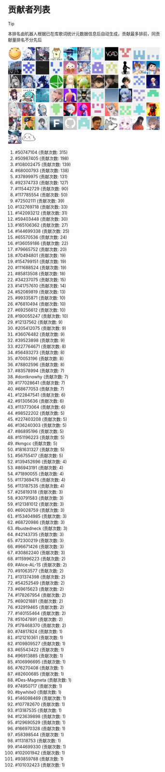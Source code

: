 # 贡献者列表

> [!TIP]
> 本排名由机器人根据已在库歌词统计元数据信息后自动生成，贡献最多排前，同贡献量排名不分先后

![贡献者头像画廊](./CONTRIBUTORS.svg)

1. #50747104 (贡献次数: 315)
2. #50987405 (贡献次数: 198)
3. #108002475 (贡献次数: 139)
4. #68000793 (贡献次数: 138)
5. #37899975 (贡献次数: 131)
6. #92374733 (贡献次数: 127)
7. #115442729 (贡献次数: 90)
8. #117785554 (贡献次数: 50)
9. #72502111 (贡献次数: 39)
10. #132769718 (贡献次数: 33)
11. #142093212 (贡献次数: 31)
12. #59403448 (贡献次数: 30)
13. #165106362 (贡献次数: 27)
14. #144699338 (贡献次数: 25)
15. #65570536 (贡献次数: 24)
16. #136059186 (贡献次数: 22)
17. #79665752 (贡献次数: 20)
18. #70494801 (贡献次数: 19)
19. #154799151 (贡献次数: 19)
20. #111688524 (贡献次数: 19)
21. #85813508 (贡献次数: 18)
22. #34237075 (贡献次数: 15)
23. #141757610 (贡献次数: 14)
24. #52089819 (贡献次数: 13)
25. #99335871 (贡献次数: 10)
26. #76810494 (贡献次数: 10)
27. #69256612 (贡献次数: 10)
28. #190055247 (贡献次数: 10)
29. #12137562 (贡献次数: 9)
30. #205412075 (贡献次数: 9)
31. #36076482 (贡献次数: 9)
32. #39523898 (贡献次数: 9)
33. #227764671 (贡献次数: 8)
34. #56493273 (贡献次数: 8)
35. #70053196 (贡献次数: 8)
36. #78802596 (贡献次数: 8)
37. #83578994 (贡献次数: 7)
38. #dontknowhy (贡献次数: 7)
39. #177028641 (贡献次数: 7)
40. #68677053 (贡献次数: 7)
41. #122847541 (贡献次数: 6)
42. #91305636 (贡献次数: 6)
43. #113773064 (贡献次数: 6)
44. #98522202 (贡献次数: 5)
45. #227403208 (贡献次数: 5)
46. #136240303 (贡献次数: 5)
47. #86895196 (贡献次数: 5)
48. #151196223 (贡献次数: 5)
49. #kmgcc (贡献次数: 5)
50. #181631327 (贡献次数: 5)
51. #56755417 (贡献次数: 5)
52. #139452696 (贡献次数: 4)
53. #86943191 (贡献次数: 4)
54. #71890055 (贡献次数: 4)
55. #117369476 (贡献次数: 4)
56. #113187535 (贡献次数: 4)
57. #25819318 (贡献次数: 3)
58. #30791583 (贡献次数: 3)
59. #121381012 (贡献次数: 3)
60. #69028759 (贡献次数: 3)
61. #153404985 (贡献次数: 3)
62. #68720986 (贡献次数: 3)
63. #bustedneck (贡献次数: 3)
64. #42143735 (贡献次数: 3)
65. #72300219 (贡献次数: 3)
66. #96671426 (贡献次数: 3)
67. #30862240 (贡献次数: 3)
68. #115996223 (贡献次数: 2)
69. #Alice-AL-1S (贡献次数: 2)
70. #91063577 (贡献次数: 2)
71. #131374398 (贡献次数: 2)
72. #54252549 (贡献次数: 2)
73. #69615623 (贡献次数: 2)
74. #178267954 (贡献次数: 2)
75. #69021881 (贡献次数: 2)
76. #32919465 (贡献次数: 2)
77. #140155464 (贡献次数: 2)
78. #51047891 (贡献次数: 2)
79. #178468370 (贡献次数: 2)
80. #74817824 (贡献次数: 1)
81. #121210361 (贡献次数: 1)
82. #109809527 (贡献次数: 1)
83. #65543422 (贡献次数: 1)
84. #96913885 (贡献次数: 1)
85. #106996695 (贡献次数: 1)
86. #76270408 (贡献次数: 1)
87. #82600685 (贡献次数: 1)
88. #Des-Magmeta (贡献次数: 1)
89. #74950717 (贡献次数: 1)
90. #bywhite0 (贡献次数: 1)
91. #146098469 (贡献次数: 1)
92. #107782670 (贡献次数: 1)
93. #13187535 (贡献次数: 1)
94. #123639898 (贡献次数: 1)
95. #129690529 (贡献次数: 1)
96. #166970328 (贡献次数: 1)
97. #58398544 (贡献次数: 1)
98. #11318753 (贡献次数: 1)
99. #144699330 (贡献次数: 1)
100. #102001942 (贡献次数: 1)
101. #93859788 (贡献次数: 1)
102. #101032423 (贡献次数: 1)

